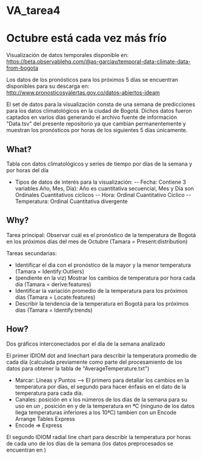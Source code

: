 # VA_tarea4
# Octubre está cada vez más frío

Visualización de datos temporales disponible en: https://beta.observablehq.com/@as-garciav/temporal-data-climate-data-from-bogota

Los datos de los pronósticos para los próximos 5 días se encuentran disponibles para su descarga en:
http://www.pronosticosyalertas.gov.co/datos-abiertos-ideam

El set de datos para la visualización consta de una semana de predicciones para los datos climatológicos en la ciudad de Bogotá. Dichos datos fueron captados en varios días generando el archivo fuente de información "Data.tsv" del presente repositorio ya que cambian permanentemente y muestran los pronósticos por horas de los siguientes 5 días únicamente.

## What?
Tabla con datos climatológicos y series de tiempo por días de la semana y por horas del día

 - Tipos de datos de interés para la visualización:
 -- Fecha: Contiene 3 variables Año, Mes, Día): Año es cuantitativa secuencial, Mes y Día son Ordinales Cuantitativos cíclicos
 -- Hora: Ordinal Cuantitativo Cíclico
 -- Temperatura: Ordinal Cuantitativa divergente
 
 ## Why?
 Tarea principal: Observar cuál es el pronóstico de la temperatura de Bogotá en los próximos días del mes de Octubre (Tamara = Present:distribution)
 
 Tareas secundarias: 
 - Identificar el dìa con el pronóstico de la mayor y la menor temperatura (Tamara = Identify:Outliers)
 - (pendiente en la viz) Mostrar los cambios de temperatura por hora cada día (Tamara = derive:features)
 - Identificar la variación promedio de la temperatura para los próximos días (Tamara = Locate:features)
 - Describir la tendencia de la temperatura en Bogotá para los próximos días (Tamara = Identify:trends)
 
 ## How?
 Dos gráficos interconectados por el día de la semana analizado
 
 El primer IDIOM dot and linechart para describir la temperatura promedio de cada día (calculada previamente como parte del procesamiento de los datos para obtener la tabla de "AverageTemperature.txt")
 - Marcar: Líneas y Puntos --> El primero para detallar los cambios en la temperatura por días, el segundo para hacer énfasis en el dato de la temperatura para cada día.
 - Canales: posición en x los números de los días de la semana para su uso en un <Arrange-Tables Express>, posición en y de la temperatura en ªC (ninguno de los datos llega temperaturas inferiores a los 10ªC) tambien con un Encode Arrange Tables Express
 - Encode => Express
 
 El segundo IDIOM radial line chart para describir la temperatura por horas de cada uno de los días de la semana (los datos preprocesados se encuentran en )
 
 
